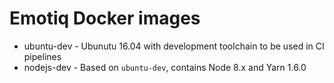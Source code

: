 # Emotiq Docker images

* ubuntu-dev - Ubunutu 16.04 with development toolchain to be used in CI pipelines
* nodejs-dev - Based on `ubuntu-dev`, contains Node 8.x and Yarn 1.6.0

